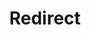 ﻿---
layout: src/layouts/Redirect.astro
title: Redirect
redirect: https://octopus.com/docs/deployments/packages/transfer-package
pubDate:  2023-01-01
navSearch: false
navSitemap: false
navMenu: false
---
